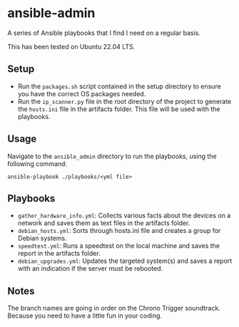# ansible-admin
A series of Ansible playbooks that I find I need on a regular basis.

This has been tested on Ubuntu 22.04 LTS.

## Setup
- Run the `packages.sh` script contained in the setup directory to ensure you have the correct OS packages needed.
- Run the `ip_scanner.py` file in the root directory of the project to generate the `hosts.ini` file in the artifacts folder. This file will be used with the playbooks.

## Usage
Navigate to the `ansible_admin` directory to run the playbooks, using the following command:
```
ansible-playbook ./playbooks/<yml file>
```

## Playbooks
- `gather_hardware_info.yml`: Collects various facts about the devices on a network and saves them as text files in the artifacts folder.
- `debian_hosts.yml`: Sorts through hosts.ini file and creates a group for Debian systems.
- `speedtest.yml`: Runs a speedtest on the local machine and saves the report in the artifacts folder.
- `debian_upgrades.yml`: Updates the targeted system(s) and saves a report with an indication if the server must be rebooted.

## Notes
The branch names are going in order on the Chrono Trigger soundtrack. Because you need to have a little fun in your coding.
